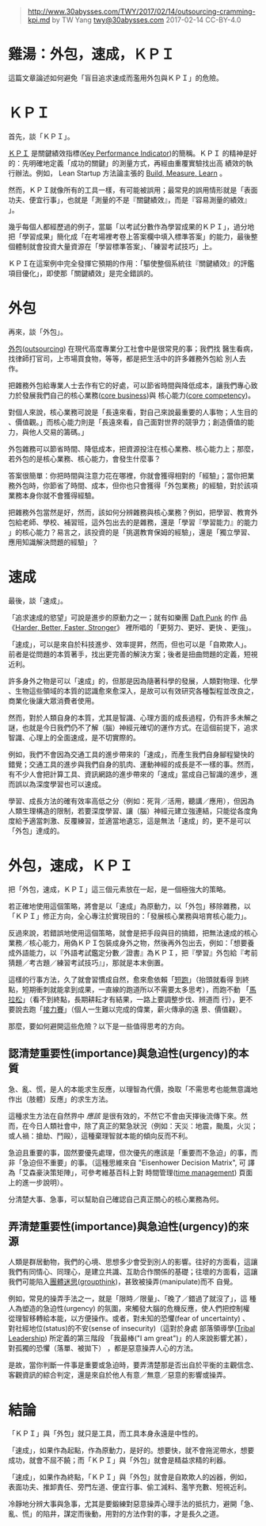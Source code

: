 ﻿> http://www.30abysses.com/TWY/2017/02/14/outsourcing-cramming-kpi.md
> by TW Yang <twy@30abysses.com> 2017-02-14 CC-BY-4.0

# 雞湯：外包，速成，ＫＰＩ

這篇文章論述如何避免「盲目追求速成而濫用外包與ＫＰＩ」的危險。



# ＫＰＩ

首先，談「ＫＰＩ」。

[ＫＰＩ][1] 是關鍵績效指標([Key Performance Indicator][1])的簡稱。ＫＰＩ
的精神是好的：先明確地定義「成功的關鍵」的測量方式，再經由重覆實驗找出高
績效的執行辦法。例如， Lean Startup 方法論主張的
[Build, Measure, Learn][2]  。

[1]: https://en.wikipedia.org/wiki/Performance_indicator
[2]: https://en.wikipedia.org/wiki/Lean_startup#Build.E2.80.93Measure.E2.80.93Learn

然而，ＫＰＩ就像所有的工具一樣，有可能被誤用；最常見的誤用情形就是「表面
功夫、便宜行事」，也就是「測量的不是『關鍵績效』，而是『容易測量的績效』
」。

幾乎每個人都經歷過的例子，當屬「以考試分數作為學習成果的ＫＰＩ」，過分地
把「學習成果」簡化成「在考場裡考卷上答案欄中填入標準答案」的能力，最後整
個體制就會投資大量資源在「學習標準答案」、「練習考試技巧」上。

ＫＰＩ在這案例中完全發揮它預期的作用：「驅使整個系統往『關鍵績效』的評鑑
項目優化」，即使那「關鍵績效」是完全錯誤的。



# 外包

再來，談「外包」。

[外包][4]([outsourcing][5]) 在現代高度專業分工社會中是很常見的事；我們找
醫生看病，找律師打官司，上市場買食物，等等，都是把生活中的許多雜務外包給
別人去作。

[4]: https://zh.wikipedia.org/zh-tw/%E5%A4%96%E5%88%A4
[5]: https://en.wikipedia.org/wiki/Outsourcing

把雜務外包給專業人士去作有它的好處，可以節省時間與降低成本，讓我們專心致
力於發展我們自己的核心業務([core business][6])與
核心能力([core competency][7])。

[6]: https://en.wikipedia.org/wiki/Core_business
[7]: https://en.wikipedia.org/wiki/Core_competency

對個人來說，核心業務可說是「長遠來看，對自己來說最重要的人事物；人生目的
、價值觀。」而核心能力則是「長遠來看，自己面對世界的競爭力；創造價值的能
力，與他人交易的籌碼。」

外包雜務可以節省時間、降低成本，把資源投注在核心業務、核心能力上；那麼，
若外包的是核心業務、核心能力，會發生什麼事？

答案很簡單：你把時間與注意力花在哪裡，你就會獲得相對的「經驗」；當你把業
務外包時，你節省了時間、成本，但你也只會獲得「外包業務」的經驗，對於該項
業務本身你就不會獲得經驗。

把雜務外包當然是好，然而，該如何分辨雜務與核心業務？例如，把學習、教育外
包給老師、學校、補習班，這外包出去的是雜務，還是「學習『學習能力』的能力
」的核心能力？易言之，該投資的是「挑選教育保姆的經驗」，還是「獨立學習、
應用知識解決問題的經驗」？



# 速成

最後，談「速成」。

「追求速成的慾望」可說是進步的原動力之一；就有如樂團 [Daft Punk][8] 的作
品《[Harder, Better, Faster, Stronger][9]》 裡所唱的「更努力、更好、更快
、更強」。

[8]: https://en.wikipedia.org/wiki/Daft_Punk
[9]: https://www.youtube.com/watch?v=yydNF8tuVmU

「速成」，可以是來自於科技進步、效率提昇，然而，但也可以是「自欺欺人」。
前者是從問題的本質著手，找出更完善的解決方案；後者是扭曲問題的定義，短視
近利。

許多身外之物是可以「速成」的，但那是因為隨著科學的發展，人類對物理、化學
、生物這些領域的本質的認識愈來愈深入，是故可以有效研究各種製程並改良之，
商業化後讓大眾消費者使用。

然而，對於人類自身的本質，尤其是智識、心理方面的成長過程，仍有許多未解之
謎，也就是今日我們仍不了解（腦）神經元確切的運作方式。在這個前提下，追求
智識、心理上的全面速成，是不切實際的。

例如，我們不會因為交通工具的進步帶來的「速成」，而產生我們自身腳程變快的
錯覺；交通工具的進步與我們自身的肌肉、運動神經的成長是不一樣的事。然而，
有不少人會把計算工具、資訊網路的進步帶來的「速成」當成自己智識的進步，進
而誤以為深度學習也可以速成。

學習、成長方法的確有效率高低之分（例如：死背／活用，聽講／應用），但因為
人類生理構造的限制，若要深度學習、讓（腦）神經元建立強連結，只能從各度角
度給予適當刺激、反覆練習，並適當地遺忘，這是無法「速成」的，更不是可以
「外包」達成的。



# 外包，速成，ＫＰＩ

把「外包，速成，ＫＰＩ」這三個元素放在一起，是一個極強大的策略。

若正確地使用這個策略，將會是以「速成」為原動力，以「外包」移除雜務，以
「ＫＰＩ」修正方向，全心專注於實現目的：「發展核心業務與培育核心能力」。

反過來說，若錯誤地使用這個策略，就會是把手段與目的搞錯，把無法速成的核心
業務／核心能力，用偽ＫＰＩ包裝成身外之物，然後再外包出去，例如：「想要養
成外語能力，以『外語考試鑑定分數／證書』為ＫＰＩ，把『學習』外包給『考前
猜題／考古題／練習考試技巧』」，那就是本末倒置。

這樣的行事方法，久了就會習慣成自然，愈來愈依賴「[短跑][10]」（抬頭就看得
到終點，短期衝刺就能拿到成果，一直線的跑道所以不需要太多思考），而跑不動
「[馬拉松][10]」（看不到終點，長期耕耘才有結果，一路上要調整步伐、辨道而
行），更不要說去跑「[接力賽][10]」（個人一生難以完成的偉業，薪火傳承的遠
景、價值觀）。

[10]: http://www.30abysses.com/TWY/2017/02/02/dash-marathon-relay.html

那麼，要如何避開這些危險？以下是一些值得思考的方向。


##  認清楚重要性(importance)與急迫性(urgency)的本質

急、亂、慌，是人的本能求生反應，以理智為代價，換取「不需思考也能無意識地
作出（肢體）反應」的求生方法。

這種求生方法在自然界中 *應該* 是很有效的，不然它不會由天擇後流傳下來。然
而，在今日人類社會中，除了真正的緊急狀況（例如：天災：地震，颱風，火災；
或人禍：搶劫、鬥毆），這種棄理智就本能的傾向反而不利。

急迫且重要的事，固然要優先處理，但次優先的應該是「重要而不急迫」的事，而
非「急迫但不重要」的事。（這種思維來自 "Eisenhower Decision Matrix",  可
譯為「艾森豪決策矩陣」，可參考維基百科上對
時間管理([time management][11]) 頁面上的進一步說明）。

[11]: https://en.wikipedia.org/wiki/Time_management

分清楚大事、急事，可以幫助自己確認自己真正關心的核心業務為何。


##  弄清楚重要性(importance)與急迫性(urgency)的來源

人類是群居動物，我們的心境、思想多少會受到別人的影響。往好的方面看，這讓
我們有同情心、同理心，是建立共識、互助合作關係的基礎；往壞的方面看，這讓
我們可能陷入[團體迷思][12]([groupthink][13])，甚致被操弄(manipulate)而不
自覺。

[12]: https://zh.wikipedia.org/zh-tw/%E5%9C%98%E9%AB%94%E8%BF%B7%E6%80%9D
[13]: https://en.wikipedia.org/wiki/Groupthink

例如，常見的操弄手法之一，就是「限時／限量」、「晚了／錯過了就沒了」，這
種人為塑造的急迫性(urgency) 的氛圍，來觸發大腦的危機反應，使人們把控制權
從理智移轉給本能，以方便操作。或者，對未知的恐懼(fear of uncertainty) 、
對社經地位(status)的不安(sense of insecurity)（這對於身處
部落領導學([Tribal Leadership][14]) 所定義的第三階段
「我最棒("I am great")」的人來說影響尤甚），對孤獨的恐懼（落單、被拋下）
，都是惡意操弄人心的方法。

[14]: https://en.wikipedia.org/wiki/Tribal_Leadership

是故，當你判斷一件事是重要或急迫時，要弄清楚那是否出自於平衡的主觀信念、
客觀資訊的綜合判定，還是來自於他人有意／無意／惡意的影響或操弄。



# 結論

「ＫＰＩ」與「外包」就只是工具，而工具本身永遠是中性的。

「速成」，如果作為起點，作為原動力，是好的。想要快，就不會拖泥帶水，想要
成功，就會不屈不饒；而「ＫＰＩ」與「外包」就會是精益求精的利器。

「速成」，如果作為終點，「ＫＰＩ」與「外包」就會是自欺欺人的凶器，例如，
表面功夫、推卸責任、旁門左道、便宜行事、偷工減料、濫竽充數、短視近利。

冷靜地分辨大事與急事，尤其是要鍛練對惡意操弄心理手法的抵抗力，避開「急、
亂、慌」的陷井，謀定而後動，用對的方法作對的事，才是長久之道。
